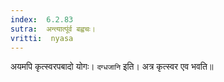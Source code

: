 ```yaml
---
index:  6.2.83
sutra:  अन्त्यात्पूंर्व बह्वचः।
vritti:  nyasa
---
```


अयमपि कृत्स्वरपबादो योगः।
`दग्धजानि` इति। अत्र कृत्स्वर एव भवति॥

